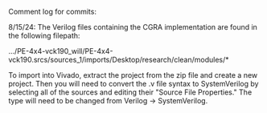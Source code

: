 Comment log for commits:

8/15/24:
The Verilog files containing the CGRA implementation are found in the following filepath:

.../PE-4x4-vck190_will/PE-4x4-vck190.srcs/sources_1/imports/Desktop/research/clean/modules/*

To import into Vivado, extract the project from the zip file and create a new project. Then you will need to convert the .v file syntax to SystemVerilog by selecting all of the sources and editing their "Source File Properties." The type will need to be changed from Verilog -> SystemVerilog.
